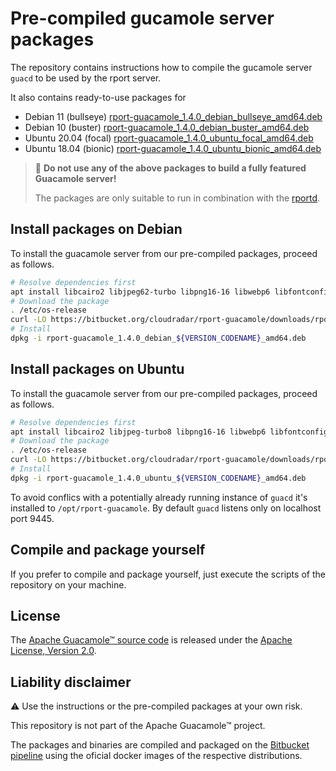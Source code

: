 # Pre-compiled gucamole server packages
The repository contains instructions how to compile the gucamole server `guacd` to be used by the rport server.

It also contains ready-to-use packages for 
 * Debian 11 (bullseye) [rport-guacamole_1.4.0_debian_bullseye_amd64.deb](https://bitbucket.org/cloudradar/rport-guacamole/downloads/rport-guacamole_1.4.0_debian_bullseye_amd64.deb)
 * Debian 10 (buster) [rport-guacamole_1.4.0_debian_buster_amd64.deb](https://bitbucket.org/cloudradar/rport-guacamole/downloads/rport-guacamole_1.4.0_debian_buster_amd64.deb)
 * Ubuntu 20.04 (focal) [rport-guacamole_1.4.0_ubuntu_focal_amd64.deb](https://bitbucket.org/cloudradar/rport-guacamole/downloads/rport-guacamole_1.4.0_ubuntu_focal_amd64.deb)
 * Ubuntu 18.04 (bionic) [rport-guacamole_1.4.0_ubuntu_bionic_amd64.deb](https://bitbucket.org/cloudradar/rport-guacamole/downloads/rport-guacamole_1.4.0_ubuntu_bionic_amd64.deb)

> 🚫 **Do not use any of the above packages to build a fully featured Guacamole server!**
>
> The packages are only suitable to run in combination with the [rportd](https://github.com/cloudradar-monitoring/rport).

## Install packages on Debian
To install the guacamole server from our pre-compiled packages, proceed as follows.
```bash
# Resolve dependencies first
apt install libcairo2 libjpeg62-turbo libpng16-16 libwebp6 libfontconfig1 libfreetype6
# Download the package
. /etc/os-release
curl -LO https://bitbucket.org/cloudradar/rport-guacamole/downloads/rport-guacamole_1.4.0_debian_${VERSION_CODENAME}_amd64.deb
# Install
dpkg -i rport-guacamole_1.4.0_debian_${VERSION_CODENAME}_amd64.deb
```

## Install packages on Ubuntu
To install the guacamole server from our pre-compiled packages, proceed as follows.
```bash
# Resolve dependencies first
apt install libcairo2 libjpeg-turbo8 libpng16-16 libwebp6 libfontconfig1 libfreetype6
# Download the package
. /etc/os-release
curl -LO https://bitbucket.org/cloudradar/rport-guacamole/downloads/rport-guacamole_1.4.0_ubuntu_${VERSION_CODENAME}_amd64.deb
# Install
dpkg -i rport-guacamole_1.4.0_ubuntu_${VERSION_CODENAME}_amd64.deb
```

To avoid conflics with a potentially already running instance of `guacd` it's installed to `/opt/rport-guacamole`.
By default `guacd` listens only on localhost port 9445.

## Compile and package yourself
If you prefer to compile and package yourself, just execute the scripts of the repository on your machine.

## License
The [Apache Guacamole™ source code](https://guacamole.apache.org/) is released under the [Apache License, Version 2.0](https://www.apache.org/licenses/LICENSE-2.0).

## Liability disclaimer
⚠️ Use the instructions or the pre-compiled packages at your own risk.

This repository is not part of the Apache Guacamole™ project.

The packages and binaries are compiled and packaged on the [Bitbucket pipeline](https://bitbucket.org/product/en/features/pipelines) using the oficial docker images of the respective distributions.